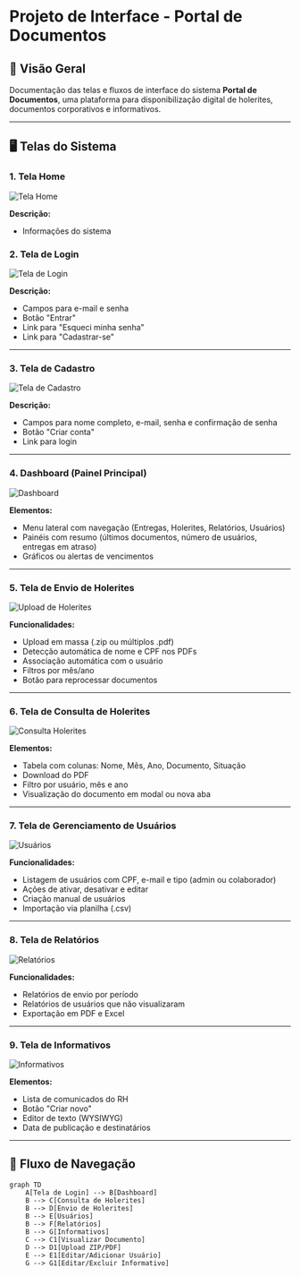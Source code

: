 # Projeto de Interface - Portal de Documentos

## 📘 Visão Geral

Documentação das telas e fluxos de interface do sistema **Portal de Documentos**, uma plataforma para disponibilização digital de holerites, documentos corporativos e informativos.

---

## 🖥️ Telas do Sistema

### 1. Tela Home

![Tela Home](../documentos/img/01-Home%20.png)

**Descrição:**

- Informações do sistema

### 2. Tela de Login

![Tela de Login](../documentos/img/02-Login.png)

**Descrição:**

- Campos para e-mail e senha
- Botão "Entrar"
- Link para "Esqueci minha senha"
- Link para "Cadastrar-se"

---

### 3. Tela de Cadastro

![Tela de Cadastro](../documentos/img/03-Cadastro.png)

**Descrição:**

- Campos para nome completo, e-mail, senha e confirmação de senha
- Botão "Criar conta"
- Link para login

---

### 4. Dashboard (Painel Principal)

![Dashboard](../documentos/img/04-Dashboard.png)

**Elementos:**

- Menu lateral com navegação (Entregas, Holerites, Relatórios, Usuários)
- Painéis com resumo (últimos documentos, número de usuários, entregas em atraso)
- Gráficos ou alertas de vencimentos

---

### 5. Tela de Envio de Holerites

![Upload de Holerites](../documentos/img/05-Dashboard.png)

**Funcionalidades:**

- Upload em massa (.zip ou múltiplos .pdf)
- Detecção automática de nome e CPF nos PDFs
- Associação automática com o usuário
- Filtros por mês/ano
- Botão para reprocessar documentos

---

### 6. Tela de Consulta de Holerites

![Consulta Holerites](../documentos/img/06-Dashboard.png)

**Elementos:**

- Tabela com colunas: Nome, Mês, Ano, Documento, Situação
- Download do PDF
- Filtro por usuário, mês e ano
- Visualização do documento em modal ou nova aba

---

### 7. Tela de Gerenciamento de Usuários

![Usuários](../documentos/img/07-Dashboard.png)

**Funcionalidades:**

- Listagem de usuários com CPF, e-mail e tipo (admin ou colaborador)
- Ações de ativar, desativar e editar
- Criação manual de usuários
- Importação via planilha (.csv)

---

### 8. Tela de Relatórios

![Relatórios](../documentos/img/08-DashboardUser.png)

**Funcionalidades:**

- Relatórios de envio por período
- Relatórios de usuários que não visualizaram
- Exportação em PDF e Excel

---

### 9. Tela de Informativos

![Informativos](../documentos/img/09-Informativo.png)

**Elementos:**

- Lista de comunicados do RH
- Botão "Criar novo"
- Editor de texto (WYSIWYG)
- Data de publicação e destinatários

---

## 🔁 Fluxo de Navegação

```mermaid
graph TD
    A[Tela de Login] --> B[Dashboard]
    B --> C[Consulta de Holerites]
    B --> D[Envio de Holerites]
    B --> E[Usuários]
    B --> F[Relatórios]
    B --> G[Informativos]
    C --> C1[Visualizar Documento]
    D --> D1[Upload ZIP/PDF]
    E --> E1[Editar/Adicionar Usuário]
    G --> G1[Editar/Excluir Informativo]
```
